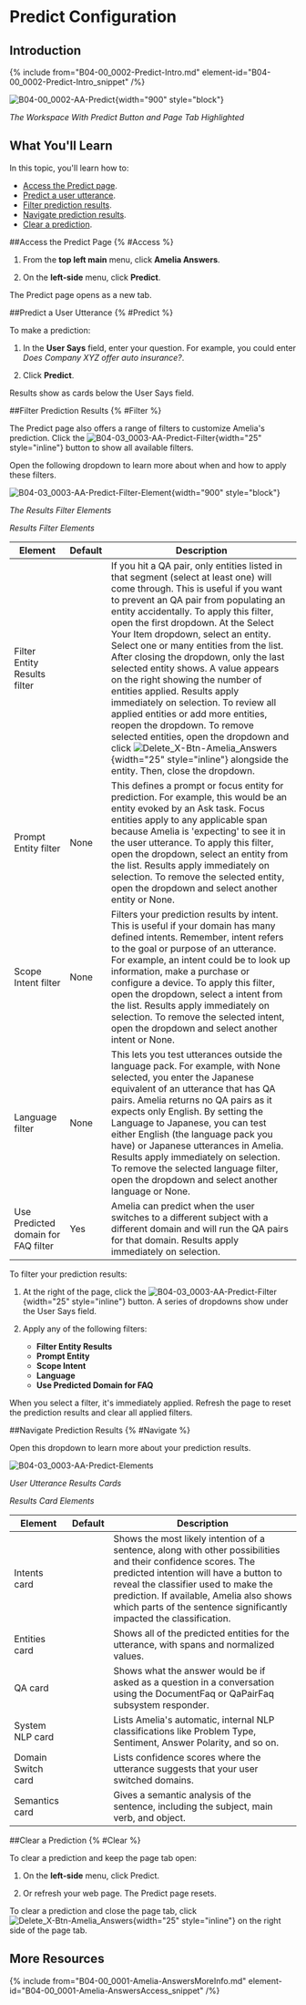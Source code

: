 # Predict Configuration

## Introduction

{% include from="B04-00_0002-Predict-Intro.md" element-id="B04-00_0002-Predict-Intro_snippet" /%}

![B04-00_0002-AA-Predict](B04-00_0002-AA-Predict.png){width="900" style="block"}

*The Workspace With Predict Button and Page Tab Highlighted*

## What You'll Learn

In this topic, you'll learn how to:

* [Access the Predict page](#Access).
* [Predict a user utterance](#Predict).
* [Filter prediction results](#Filter).
* [Navigate prediction results](#Navigate).
* [Clear a prediction](#Clear).

##Access the Predict Page {% #Access %}

1. From the **top left main** menu, click **Amelia Answers**.

2. On the **left-side** menu, click **Predict**.

The Predict page opens as a new tab.

##Predict a User Utterance {% #Predict %}

To make a prediction:

1. In the **User Says** field, enter your question. For example, you could enter _Does Company XYZ offer auto insurance?_.

2. Click **Predict**.

Results show as cards below the User Says field.

##Filter Prediction Results {% #Filter %}

The Predict page also offers a range of filters to customize Amelia's prediction. Click the ![B04-03_0003-AA-Predict-Filter](B04-03_0003-AA-Predict-Filter.png){width="25" style="inline"} button to show all available filters.

Open the following dropdown to learn more about when and how to apply these filters.

<chapter title="Results Filter Elements" collapsible="true" level="5">

![B04-03_0003-AA-Predict-Filter-Element](B04-03_0003-AA-Predict-Filter-Element.png){width="900" style="block"}

*The Results Filter Elements*

*Results Filter Elements*

|               Element               | Default |                                                                                                                                                                                                                                                                                                                                                                                              Description                                                                                                                                                                                                                                                                                                                                                                                               |
|-------------------------------------|---------|--------------------------------------------------------------------------------------------------------------------------------------------------------------------------------------------------------------------------------------------------------------------------------------------------------------------------------------------------------------------------------------------------------------------------------------------------------------------------------------------------------------------------------------------------------------------------------------------------------------------------------------------------------------------------------------------------------------------------------------------------------------------------------------------------------|
| Filter Entity Results filter        |         | If you hit a QA pair, only entities listed in that segment (select at least one) will come through. This is useful if you want to prevent an QA pair from populating an entity accidentally. To apply this filter, open the first dropdown. At the Select Your Item dropdown, select an entity. Select one or many entities from the list. After closing the dropdown, only the last selected entity shows. A value appears on the right showing the number of entities applied. Results apply immediately on selection. To review all applied entities or add more entities, reopen the dropdown. To remove selected entities, open the dropdown and click ![Delete_X-Btn-Amelia_Answers](Delete_X-Btn-Amelia_Answers.png){width="25" style="inline"} alongside the entity. Then, close the dropdown. |
| Prompt Entity filter                | None    | This defines a prompt or focus entity for prediction. For example, this would be an entity evoked by an Ask task. Focus entities apply to any applicable span because Amelia is 'expecting' to see it in the user utterance. To apply this filter, open the dropdown, select an entity from the list. Results apply immediately on selection. To remove the selected entity, open the dropdown and select another entity or None.                                                                                                                                                                                                                                                                                                                                                |
| Scope Intent filter                 | None    | Filters your prediction results by intent. This is useful if your domain has many defined intents. Remember, intent refers to the goal or purpose of an utterance. For example, an intent could be to look up information, make a purchase or configure a device. To apply this filter, open the dropdown, select a intent from the list. Results apply immediately on selection. To remove the selected intent, open the dropdown and select another intent or None.                                                                                                                                                                                                                                                                                                                                  |
| Language filter                     | None    | This lets you test utterances outside the language pack. For example, with None selected, you enter the Japanese equivalent of an utterance that has QA pairs. Amelia returns no QA pairs as it expects only English. By setting the Language to Japanese, you can test either English (the language pack you have) or Japanese utterances in Amelia. Results apply immediately on selection. To remove the selected language filter, open the dropdown and select another language or None.                                                                                                                                                                                                                                                               |
| Use Predicted domain for FAQ filter | Yes     | Amelia can predict when the user switches to a different subject with a different domain and will run the QA pairs for that domain. Results apply immediately on selection.                                                                                                                                                                                                                                                                                                                                                                                                                                                                                                                                                                                                      |



</chapter>

To filter your prediction results:

1. At the right of the page, click the ![B04-03_0003-AA-Predict-Filter](B04-03_0003-AA-Predict-Filter.png){width="25" style="inline"} button. A series of dropdowns show under the User Says field.

2. Apply any of the following filters:

   * **Filter Entity Results**
   * **Prompt Entity**
   * **Scope Intent**
   * **Language**
   * **Use Predicted Domain for FAQ**

When you select a filter, it's immediately applied. Refresh the page to reset the prediction results and clear all applied filters.

##Navigate Prediction Results {% #Navigate %}

Open this dropdown to learn more about your prediction results.


<chapter title="Results Card Elements" collapsible="true" level="5">

![B04-03_0003-AA-Predict-Elements](B04-03_0003-AA-Predict-Elements.png)

*User Utterance Results Cards*

*Results Card Elements*

|      Element       | Default |                                                                                                                                                               Description                                                                                                                                                                |
|--------------------|---------|------------------------------------------------------------------------------------------------------------------------------------------------------------------------------------------------------------------------------------------------------------------------------------------------------------------------------------------|
| Intents card       |         | Shows the most likely intention of a sentence, along with other possibilities and their confidence scores. The predicted intention will have a button to reveal the classifier used to make the prediction. If available, Amelia also shows which parts of the sentence significantly impacted the classification. |
| Entities card      |         | Shows all of the predicted entities for the utterance, with spans and normalized values.                                                                                                                                                                                                                                                 |
| QA card            |         | Shows what the answer would be if asked as a question in a conversation using the DocumentFaq or QaPairFaq subsystem responder.                                                                                                                                                                                                          |
| System NLP card    |         | Lists Amelia's automatic, internal NLP classifications like Problem Type, Sentiment, Answer Polarity, and so on.                                                                                                                                                                                                   |
| Domain Switch card |         | Lists confidence scores where the utterance suggests that your user switched domains.                                                                                                                                                                                                                                                    |
| Semantics card     |         | Gives a semantic analysis of the sentence, including the subject, main verb, and object.                                                                                                                                                                                                                                                 |


</chapter>

##Clear a Prediction {% #Clear %}

To clear a prediction and keep the page tab open:

1. On the **left-side** menu, click Predict.

2. Or refresh your web page. The Predict page resets.

To clear a prediction and close the page tab, click ![Delete_X-Btn-Amelia_Answers](Delete_X-Btn-Amelia_Answers.png){width="25" style="inline"} on the right side of the page tab.

## More Resources

{% include from="B04-00_0001-Amelia-AnswersMoreInfo.md" element-id="B04-00_0001-Amelia-AnswersAccess_snippet" /%}
